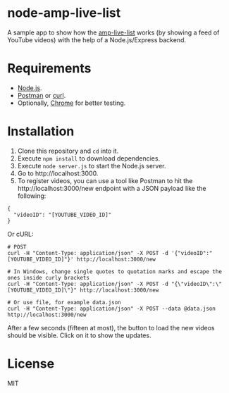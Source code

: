 # node-amp-live-list

A sample app to show how the [amp-live-list](https://www.ampproject.org/docs/reference/components/amp-live-list) works (by showing a feed of YouTube videos) with the help of a Node.js/Express backend.

# Requirements

- [Node.js](https://nodejs.org/en/).
- [Postman](https://www.getpostman.com/) or [curl](https://curl.haxx.se/).
- Optionally, [Chrome](https://www.google.com/chrome/browser/desktop/index.html) for better testing.

# Installation
1. Clone this repository and `cd` into it.
2. Execute `npm install` to download dependencies.
3. Execute `node server.js` to start the Node.js server.
4. Go to http://localhost:3000.
5. To register videos, you can use a tool like Postman to hit the http://localhost:3000/new endpoint with a JSON payload like the following:
```
{
  "videoID": "[YOUTUBE_VIDEO_ID]"
}
```

Or cURL:
```
# POST
curl -H "Content-Type: application/json" -X POST -d '{"videoID":"[YOUTUBE_VIDEO_ID]"}' http://localhost:3000/new
    
# In Windows, change single quotes to quotation marks and escape the ones inside curly brackets
curl -H "Content-Type: application/json" -X POST -d "{\"videoID\":\"[YOUTUBE_VIDEO_ID]\"}" http://localhost:3000/new
    
# Or use file, for example data.json
curl -H "Content-Type: application/json" -X POST --data @data.json http://localhost:3000/new
```

After a few seconds (fifteen at most), the button to load the new videos should be visible. Click on it to show the updates.

# License
MIT